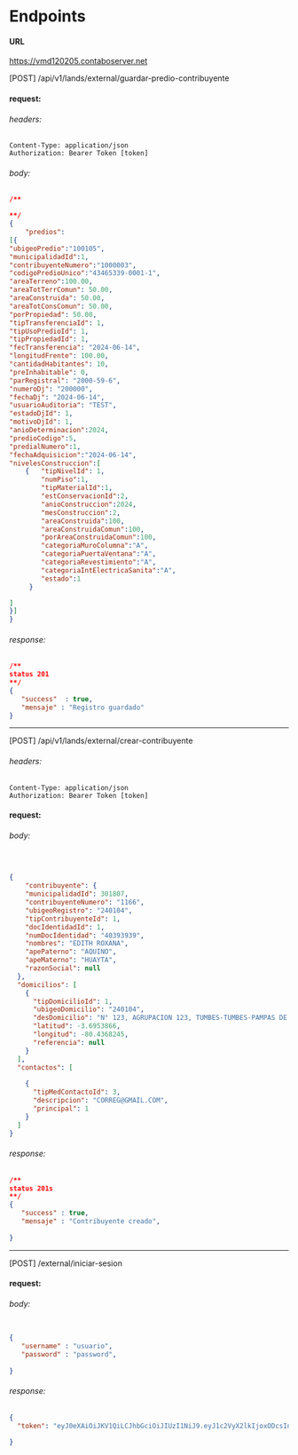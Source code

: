 
# Endpoints

#### URL
https://vmd120205.contaboserver.net

[POST]  <hostname>/api/v1/lands/external/guardar-predio-contribuyente

#### request:

###### headers:
    Content-Type: application/json
    Authorization: Bearer Token [token]



###### body: 

```json
/**

**/
{
    "predios":
[{ 
"ubigeoPredio":"100105", 
"municipalidadId":1,
"contribuyenteNumero":"1000003", 
"codigoPredioUnico":"43465339-0001-1",
"areaTerreno":100.00,
"areaTotTerrComun": 50.00,
"areaConstruida": 50.00,
"areaTotConsComun": 50.00,
"porPropiedad": 50.00,
"tipTransferenciaId": 1,
"tipUsoPredioId": 1,
"tipPropiedadId": 1,
"fecTransferencia": "2024-06-14",
"longitudFrente": 100.00,
"cantidadHabitantes": 10,
"preInhabitable": 0,
"parRegistral": "2000-59-6",
"numeroDj": "200000",
"fechaDj": "2024-06-14",
"usuarioAuditoria": "TEST",
"estadoDjId": 1,
"motivoDjId": 1,
"anioDeterminacion":2024,
"predioCodigo":5,
"predialNumero":1,
"fechaAdquisicion":"2024-06-14",
"nivelesConstruccion":[
    {   "tipNivelId": 1,
        "numPiso":1,
        "tipMaterialId":1,
        "estConservacionId":2,
        "anioConstruccion":2024,
        "mesConstruccion":2,
        "areaConstruida":100,
        "areaConstruidaComun":100,
        "porAreaConstruidaComun":100,
        "categoriaMuroColumna":"A",
        "categoriaPuertaVentana":"A",
        "categoriaRevestimiento":"A",
        "categoriaIntElectricaSanita":"A",
        "estado":1
     }

]
}]
}
```

 

###### response:

```json
/**
status 201
**/
{
   "success"  : true,
   "mensaje" : "Registro guardado"
}
``` 





---

[POST] <hostname>/api/v1/lands/external/crear-contribuyente

 ###### headers:
    Content-Type: application/json
    Authorization: Bearer Token [token]


#### request:

###### body: 


```json


{
    "contribuyente": {
    "municipalidadId": 301807,
    "contribuyenteNumero": "1166",
    "ubigeoRegistro": "240104",
    "tipContribuyenteId": 1,
    "docIdentidadId": 1,
    "numDocIdentidad": "40393939",
    "nombres": "EDITH ROXANA",
    "apePaterno": "AQUINO",
    "apeMaterno": "HUAYTA",
    "razonSocial": null
  },
  "domicilios": [
    {
      "tipDomicilioId": 1,
      "ubigeoDomicilio": "240104",
      "desDomicilio": "N° 123, AGRUPACION 123, TUMBES-TUMBES-PAMPAS DE HOSPITAL ",
      "latitud": -3.6953866,
      "longitud": -80.4368245,
      "referencia": null
    }
  ],
  "contactos": [
  
    {
      "tipMedContactoId": 3,
      "descripcion": "CORREG@GMAIL.COM",
      "principal": 1
    }    
  ]
}

```




###### response:

```json
/**
status 201s
**/
{
   "success" : true,
   "mensaje" : "Contribuyente creado",
  
}
```



---

[POST] <hostname>/external/iniciar-sesion

 

#### request:

###### body: 


```json

{
   "username" : "usuario",
   "password" : "password",
  
}
```

###### response:

```json
{
  "token": "eyJ0eXAiOiJKV1QiLCJhbGciOiJIUzI1NiJ9.eyJ1c2VyX2lkIjoxODcsInVzZXJuYW1lIjoiU1JUTSIsImV4cCI6MTcyMDYxOTgzMCwiZW1haWwiOiIiLCJvcmlnX2lhdCI6MTcyMDQ0NzAzMH0.z7zz3JNo4YX_2ygMDIceSTqNs0OJ7FGzSmpugdA87qM"

}
```